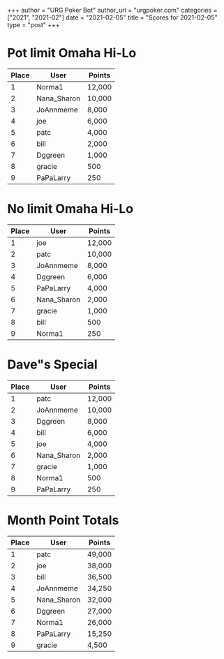+++
author = "URG Poker Bot"
author_url = "urgpoker.com"
categories = ["2021", "2021-02"]
date = "2021-02-05"
title = "Scores for 2021-02-05"
type = "post"
+++
# Pot limit Omaha Hi-Lo

| Place | User | Points |
|-------|------|--------|
| 1 | Norma1 | 12,000 |
| 2 | Nana_Sharon | 10,000 |
| 3 | JoAnnmeme | 8,000 |
| 4 | joe | 6,000 |
| 5 | patc | 4,000 |
| 6 | bill | 2,000 |
| 7 | Dggreen | 1,000 |
| 8 | gracie | 500 |
| 9 | PaPaLarry | 250 |

# No limit Omaha Hi-Lo

| Place | User | Points |
|-------|------|--------|
| 1 | joe | 12,000 |
| 2 | patc | 10,000 |
| 3 | JoAnnmeme | 8,000 |
| 4 | Dggreen | 6,000 |
| 5 | PaPaLarry | 4,000 |
| 6 | Nana_Sharon | 2,000 |
| 7 | gracie | 1,000 |
| 8 | bill | 500 |
| 9 | Norma1 | 250 |

# Dave"s Special

| Place | User | Points |
|-------|------|--------|
| 1 | patc | 12,000 |
| 2 | JoAnnmeme | 10,000 |
| 3 | Dggreen | 8,000 |
| 4 | bill | 6,000 |
| 5 | joe | 4,000 |
| 6 | Nana_Sharon | 2,000 |
| 7 | gracie | 1,000 |
| 8 | Norma1 | 500 |
| 9 | PaPaLarry | 250 |

# Month Point Totals

| Place | User | Points |
|-------|------|--------|
| 1 | patc | 49,000 |
| 2 | joe | 38,000 |
| 3 | bill | 36,500 |
| 4 | JoAnnmeme | 34,250 |
| 5 | Nana_Sharon | 32,000 |
| 6 | Dggreen | 27,000 |
| 7 | Norma1 | 26,000 |
| 8 | PaPaLarry | 15,250 |
| 9 | gracie | 4,500 |
